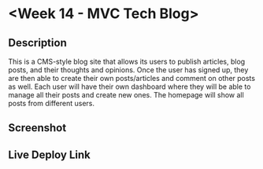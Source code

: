# <Week 14 - MVC Tech Blog>

## Description

This is a CMS-style blog site that allows its users to publish articles, blog posts, and their thoughts and opinions. Once the user has signed up, they are then able to create their own posts/articles and comment on other posts as well. Each user will have their own dashboard where they will be able to manage all their posts and create new ones. The homepage will show all posts from different users.

## Screenshot

## Live Deploy Link
